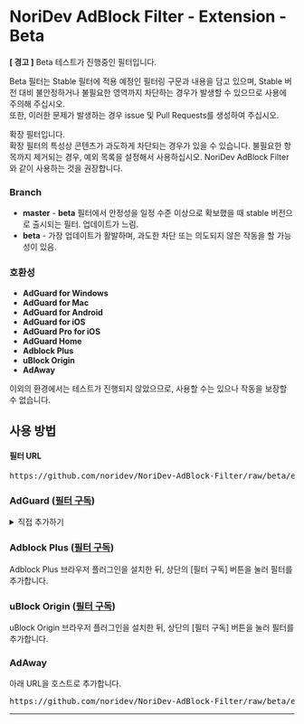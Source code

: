 # NoriDev AdBlock Filter - Extension - Beta
**[ 경고 ]** Beta 테스트가 진행중인 필터입니다.

Beta 필터는 Stable 필터에 적용 예정인 필터링 구문과 내용을 담고 있으며, Stable 버전 대비 불안정하거나 불필요한 영역까지 차단하는 경우가 발생할 수 있으므로 사용에 주의해 주십시오.  
또한, 이러한 문제가 발생하는 경우 issue 및 Pull Requests를 생성하여 주십시오.

확장 필터입니다.  
확장 필터의 특성상 콘텐츠가 과도하게 차단되는 경우가 있을 수 있습니다. 불필요한 항목까지 제거되는 경우, 예외 목록을 설정해서 사용하십시오. NoriDev AdBlock Filter와 같이 사용하는 것을 권장합니다.

### Branch
- **master** - **beta** 필터에서 안정성을 일정 수준 이상으로 확보했을 때 stable 버전으로 출시되는 필터. 업데이트가 느림.
- **beta** - 가장 업데이트가 활발하며, 과도한 차단 또는 의도되지 않은 작동을 할 가능성이 있음.

### 호환성
- **AdGuard for Windows**
- **AdGuard for Mac**
- **AdGuard for Android**
- **AdGuard for iOS**
- **AdGuard Pro for iOS**
- **AdGuard Home**
- **Adblock Plus**
- **uBlock Origin**
- **AdAway**

이외의 환경에서는 테스트가 진행되지 않았으므로, 사용할 수는 있으나 작동을 보장할 수 없습니다.

## 사용 방법
#### 필터 URL
<pre>https://github.com/noridev/NoriDev-AdBlock-Filter/raw/beta/extension/filter/filter.txt</pre>

### AdGuard ([필터 구독](https://subscribe.adblockplus.org?location=https%3A%2F%2Fgithub.com%2Fnoridev%2FNoriDev-AdBlock-Filter%2Fraw%2Fbeta%2Fextension%2Ffilter%2Ffilter.txt&amp;title=NoriDev%20AdBlock%20Filter%20-%20Beta%20-%20Extension))
<details markdown="1">
<summary>직접 추가하기</summary>

#### Windows
1. **설정**에 진입합니다.
2. **광고 차단**을 클릭합니다.
3. **필터 추가**를 클릭합니다.
4. **URL로 필터 추가**를 클릭합니다.
5. **파일 URL 또는 경로 입력**에 상단의 URL을 붙여넣고 **설치**를 클릭한 뒤 **신뢰할 수 있는 필터임**에 체크하고 **설치**를 누릅니다.

#### macOS
1. **설정**에 진입합니다.
2. **필터 구독**을 클릭합니다.
3. **+ 버튼**을 클릭합니다.
4. **사용자 필터 추가**를 클릭합니다.
5. **URL 또는 파일 경로 입력**에 상단의 URL을 붙여넣고 **다음**을 클릭한 뒤 **신뢰할 수 있는 필터**에 체크하고 **구독**을 누릅니다.

#### Android
1. **설정**에 진입합니다.
2. **콘텐츠 차단**을 클릭합니다.
3. **필터**를 클릭합니다.
4. **사용자 지정 필터**를 클릭합니다.
5. 스위치를 **켭니다**.
6. **사용자 정의 필터 추가**를 클릭합니다.
7. **URL 또는 경로**에 상단의 URL을 붙여넣고 **다음**을 클릭한 뒤 **신뢰할 수 있는 필터**에 체크하고 **추가**를 누릅니다.

#### iOS / iPadOS
1. **보호**를 클릭합니다. (하단 4개의 탭 중 방패 모양으로 된 아이콘)
2. **Safari 보호**를 클릭합니다.
3. 스위치를 **켭니다**.
4. **필터**를 클릭합니다.
5. **사용자 정의**를 클릭합니다.
6. **필터 추가**를 클릭합니다.
7. **필터 주소**에 상단의 URL을 붙여넣고 **다음**을 클릭한 뒤 **추가**를 누릅니다.

</details>

### Adblock Plus ([필터 구독](https://subscribe.adblockplus.org?location=https%3A%2F%2Fgithub.com%2Fnoridev%2FNoriDev-AdBlock-Filter%2Fraw%2Fbeta%2Fextension%2Ffilter%2Ffilter.txt&amp;title=NoriDev%20AdBlock%20Filter%20-%20Beta%20-%20Extension))
Adblock Plus 브라우저 플러그인을 설치한 뒤, 상단의 [필터 구독] 버튼을 눌러 필터를 추가합니다.

### uBlock Origin ([필터 구독](https://subscribe.adblockplus.org?location=https%3A%2F%2Fgithub.com%2Fnoridev%2FNoriDev-AdBlock-Filter%2Fraw%2Fbeta%2Fextension%2Ffilter%2Ffilter.txt&amp;title=NoriDev%20AdBlock%20Filter%20-%20Beta%20-%20Extension))
uBlock Origin 브라우저 플러그인을 설치한 뒤, 상단의 [필터 구독] 버튼을 눌러 필터를 추가합니다.

### AdAway
아래 URL을 호스트로 추가합니다.
<pre>https://github.com/noridev/NoriDev-AdBlock-Filter/raw/beta/extension/filter/filter.txt</pre>
<hr>
